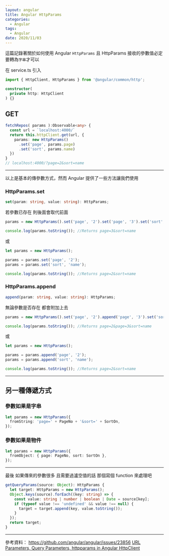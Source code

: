 ```yaml
---
layout: angular
title: Angular HttpParams
categories:
  - Angular
tags:
  - Angular
date: 2020/11/03
---
```


這篇記錄著關於如何使用 Angular `HttpParams`
且 HttpParams 接收的參數值必定要轉為`字串`才可以

在 service.ts 引入

```ts
import { HttpClient, HttpParams } from '@angular/common/http';

constructor(
  private http: HttpClient
) {}
```

## GET

```ts
fetchRepos( params ):Observable<any> {
  const url = `localhost:4000/`
  return this.httpClient.get(url, {
    params: new HttpParams()
      .set('page', params.page)
      .set('sort', params.name)
  })
}
// localhost:4000/?page=2&sort=name
```

---

以上是基本的傳參數方式，然而 Angular 提供了一些方法讓我們使用

### HttpParams.set

```ts
set(param: string, value: string): HttpParams;
```

若參數已存在 則後面會取代前面

```ts
params = new HttpParams().set('page', '2').set('page', '3').set('sort', 'name');

console.log(params.toString()); //Returns page=3&sort=name
```

或

```ts
let params = new HttpParams();

params = params.set('page', '2');
params = params.set('sort', 'name');

console.log(params.toString()); //Returns page=2&sort=name
```

### HttpParams.append

```ts
append(param: string, value: string): HttpParams;
```

無論參數是否存在 都會附加上去

```ts
params = new HttpParams().set('page', '2').append('page', '3').set('sort', 'name');

console.log(params.toString()); //Returns page=2&page=3&sort=name
```

或

```ts
let params = new HttpParams();

params = params.append('page', '2');
params = params.append('sort', 'name');

console.log(params.toString()); //Returns page=2&sort=name
```

---

## 另一種傳遞方式

### 參數如果是字串

```ts
let params = new HttpParams({
  fromString: 'page=' + PageNo + '&sort=' + SortOn,
});
```

### 參數如果是物件

```ts
let params = new HttpParams({
  fromObject: { page: PageNo, sort: SortOn },
});
```

---

最後 如果傳來的參數很多 且需要過瀘空值的話 那個寫個 function 來處理吧

```ts
getQueryParams(source: Object): HttpParams {
  let target: HttpParams = new HttpParams();
  Object.keys(source).forEach((key: string) => {
    const value: string | number | boolean | Date = source[key];
    if (typeof value !== 'undefined' && value !== null) {
      target = target.append(key, value.toString());
    }
  });
  return target;
}
```

---

參考資料：
https://github.com/angular/angular/issues/23856
[URL Parameters, Query Parameters, httpparams in Angular HttpClient](https://www.tektutorialshub.com/angular/angular-pass-url-parameters-query-strings/)
